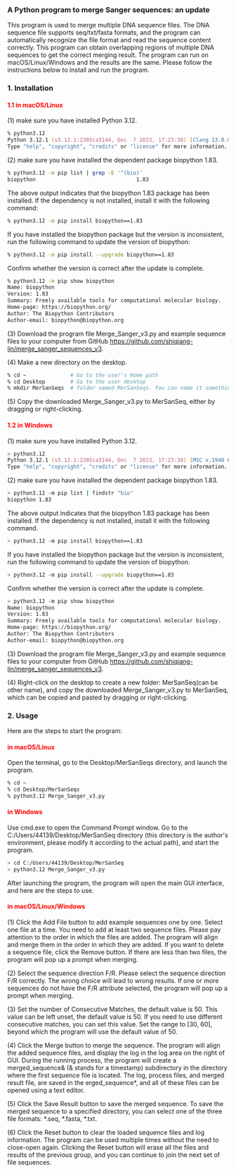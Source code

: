 ### A Python program to merge Sanger sequences: an update
This program is used to merge multiple DNA sequence files. The DNA sequence file supports seq/txt/fasta formats, and the program can automatically recognize the file format and read the sequence content correctly. This program can obtain overlapping regions of multiple DNA sequences to get the correct merging result. The program can run on macOS/Linux/Windows and the results are the same. Please follow the instructions below to install and run the program.

### 1. Installation
#### <font color=red> 1.1 in macOS/Linux </font>
(1) make sure you have installed Python 3.12.

```zsh
% python3.12
Python 3.12.1 (v3.12.1:2305ca5144, Dec  7 2023, 17:23:38) [Clang 13.0.0 (clang-1300.0.29.30)] on darwin
Type "help", "copyright", "credits" or "license" for more information.
```

(2) make sure you have installed the dependent package biopython 1.83.

```zsh
% python3.12 -m pip list | grep -E '^(bio)'
biopython                                1.83
```

The above output indicates that the biopython 1.83 package has been installed.
If the dependency is not installed, install it with the following command:

```zsh
% python3.12 -m pip install biopython==1.83
```

If you have installed the biopython package but the version is inconsistent, run the following command to update the version of biopython:
```zsh
% python3.12 -m pip install --upgrade biopython==1.83
```

Confirm whether the version is correct after the update is complete.

```zsh
% python3.12 -m pip show biopython
Name: biopython
Version: 1.83
Summary: Freely available tools for computational molecular biology.
Home-page: https://biopython.org/
Author: The Biopython Contributors
Author-email: biopython@biopython.org
```

(3) Download the program file Merge_Sanger_v3.py and example sequence files to your computer from GitHub https://github.com/shiqiang-lin/merge_sanger_sequences_v3.

(4) Make a new directory on the desktop.

```zsh
% cd ~              # Go to the user's Home path
% cd Desktop        # Go to the user desktop
% mkdir MerSanSeqs  # folder named MerSanSeqs. You can name it something else
```
(5) Copy the downloaded Merge_Sanger_v3.py to MerSanSeq, either by dragging or right-clicking.

#### <font color=red> 1.2 in Windows </font>
(1) make sure you have installed Python 3.12.

```zsh
> python3.12
Python 3.12.1 (v3.12.1:2305ca5144, Dec  7 2023, 17:23:38) [MSC v.1940 64 bit (AMD64)] on win32
Type "help", "copyright", "credits" or "license" for more information.
```

(2) make sure you have installed the dependent package biopython 1.83.

```zsh
> python3.12 -m pip list | findstr "bio"
biopython 1.83      
```

The above output indicates that the biopython 1.83 package has been installed.
If the dependency is not installed, install it with the following command.

```zsh
> python3.12 -m pip install biopython==1.83
```
If you have installed the biopython package but the version is inconsistent, run the following command to update the version of biopython.

```zsh
> python3.12 -m pip install --upgrade biopython==1.83
```
Confirm whether the version is correct after the update is complete.

```zsh
> python3.12 -m pip show biopython
Name: biopython
Version: 1.83
Summary: Freely available tools for computational molecular biology.
Home-page: https://biopython.org/
Author: The Biopython Contributors
Author-email: biopython@biopython.org
```

(3) Download the program file Merge_Sanger_v3.py and example sequence files to your computer from GitHub https://github.com/shiqiang-lin/merge_sanger_sequences_v3.


(4) Right-click on the desktop to create a new folder: MerSanSeq(can be other name), and copy the downloaded Merge_Sanger_v3.py to MerSanSeq, which can be copied and pasted by dragging or right-clicking.

### 2. Usage
Here are the steps to start the program:

#### <font color=red> in macOS/Linux </font>
Open the terminal, go to the Desktop/MerSanSeqs directory, and launch the program.

```zsh
% cd ~
% cd Desktop/MerSanSeqs
% python3.12 Merge_Sanger_v3.py
```

#### <font color=red> in Windows </font>
Use cmd.exe to open the Command Prompt window. Go to the C:/Users/44139/Desktop/MerSanSeq directory (this directory is the author's environment, please modify it according to the actual path), and start the program.

```zsh
> cd C:/Users/44139/Desktop/MerSanSeq
> python3.12 Merge_Sanger_v3.py
```

After launching the program, the program will open the main GUI interface, and here are the steps to use.

#### <font color=red> in macOS/Linux/Windows </font>

(1) Click the Add File button to add example sequences one by one.
Select one file at a time. You need to add at least two sequence files. 
Please pay attention to the order in which the files are added. The program will align and merge them in the order in which they are added. 
If you want to delete a sequence file, click the Remove button. If there are less than two files, the program will pop up a prompt when merging.

(2) Select the sequence direction F/R.
Please select the sequence direction F/R correctly. The wrong choice will lead to wrong results. If one or more sequences do not have the F/R attribute selected, the program will pop up a prompt when merging.

(3) Set the number of Consecutive Matches, the default value is 50.
This value can be left unset, the default value is 50. If you need to use different consecutive matches, you can set this value. Set the range to [30, 60], beyond which the program will use the default value of 50.

(4) Click the Merge button to merge the sequence.
The program will align the added sequence files, and display the log in the log area on the right of GUI. During the running process, the program will create a merged_sequence& (& stands for a timestamp) subdirectory in the directory where the first sequence file is located. The log, process files, and merged result file, are saved in the  erged_sequence*, and all of these files can be opened using a text editor.

(5) Click the Save Result button to save the merged sequence.
To save the merged sequence to a specified directory, you can select one of the three file formats: *.seq, *.fasta, *.txt.

(6) Click the Reset button to clear the loaded sequence files and log information.
The program can be used multiple times without the need to close-open again. Clicking the Reset button will erase all the files and results of the previous group, and you can continue to join the next set of file sequences.


